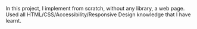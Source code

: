 In this project, I implement from scratch, without any library, a web page. Used all HTML/CSS/Accessibility/Responsive Design knowledge that I have learnt. 
